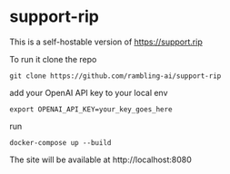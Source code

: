 # support-rip

This is a self-hostable version of https://support.rip

To run it clone the repo

`git clone https://github.com/rambling-ai/support-rip`


add your OpenAI API key to your local env

`export OPENAI_API_KEY=your_key_goes_here`

run

`docker-compose up --build`

The site will be available at http://localhost:8080
